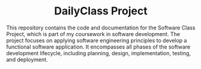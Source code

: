 <div align="center">
    <h1>DailyClass Project </h1>
</div>

This repository contains the code and documentation for the Software Class Project, which is part of my coursework in software development. The project focuses on applying software engineering principles to develop a functional software application. It encompasses all phases of the software development lifecycle, including planning, design, implementation, testing, and deployment.


